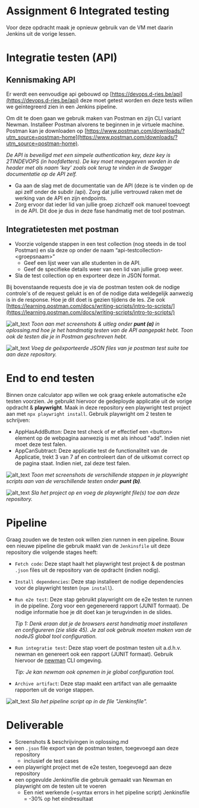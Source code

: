 # Assignment 6 Integrated testing

Voor deze opdracht maak je opnieuw gebruik van de VM met daarin Jenkins uit de vorige lessen.

# Integratie testen (API)
## Kennismaking API
Er werdt een eenvoudige api gebouwd op [https://devops.d-ries.be/api](https://devops.d-ries.be/api) deze moet getest worden en deze tests willen we geïntegreerd zien in een Jenkins pipeline.

Om dit te doen gaan we gebruik maken van Postman en zijn CLI variant Newman. Installeer Postman alvorens te beginnen in je virtuele machine. Postman kan je downloaden op [https://www.postman.com/downloads/?utm_source=postman-home](https://www.postman.com/downloads/?utm_source=postman-home). 

_De API is beveiligd met een simpele authentication key, deze key is 2TINDEVOPS (in hoofdletters). De key moet meegegeven worden in de header met als naam ‘key’ zoals ook terug te vinden in de Swagger documentatie op de API zelf._

*   Ga aan de slag met de documentatie van de API (deze is te vinden op de api zelf onder de subdir /api). Zorg dat jullie vertrouwd raken met de werking van de API en zijn endpoints.
*   Zorg ervoor dat ieder lid van jullie groep zichzelf ook manueel toevoegt in de API. Dit doe je dus in deze fase handmatig met de tool postman.

## Integratietesten met postman 
*   Voorzie volgende stappen in een test collection (nog steeds in de tool Postman) en sla deze op onder de naam “api-testcollection-&lt;groepsnaam>”
    *   Geef een lijst weer van alle studenten in de API.
    *   Geef de specifieke details weer van een lid van jullie groep weer.
*   Sla de test collection op en exporteer deze in JSON format.

Bij bovenstaande requests doe je via de postman testen ook de nodige controle's of de request gelukt is en of de nodige data weldegelijk aanwezig is in de response. Hoe je dit doet is gezien tijdens de les. Zie ook [https://learning.postman.com/docs/writing-scripts/intro-to-scripts/](https://learning.postman.com/docs/writing-scripts/intro-to-scripts/)

![alt_text](https://i.imgur.com/9leib3p.png "image_tooltip")
_Toon aan met screenshots & uitleg onder **punt (a)** in oplossing.md hoe je het handmatig testen van de API aangepakt hebt. Toon ook de testen die je in Postman geschreven hebt._

![alt_text](https://i.imgur.com/9leib3p.png "image_tooltip")
_Voeg de geëxporteerde JSON files van je postman test suite toe aan deze repository._

# End to end testen
Binnen onze calculator app willen we ook graag enkele automatische e2e testen voorzien. Je gebruikt hiervoor de gedeployde applicatie uit de vorige opdracht &  **playwright**. Maak in deze repository een playwright test project aan met `npx playwright install`. Gebruik playwright om 2 testen te schrijven:

*   AppHasAddButton: Deze test check of er effectief een &lt;button> element op de webpagina aanwezig is met als inhoud "add". Indien niet moet deze test falen.
*   AppCanSubtract: Deze applicatie test de functionaliteit van de Applicatie, trekt 3 van 7 af en controleert dan of de uitkomst correct op de pagina staat. Indien niet, zal deze test falen.

![alt_text](https://i.imgur.com/9leib3p.png "image_tooltip")
_Toon met screenshots de verschillende stappen in je playwright scripts aan van de verschillende testen onder **punt (b)**._

![alt_text](https://i.imgur.com/9leib3p.png "image_tooltip")
_Sla het project op en voeg de playwright file(s) toe aan deze repository._

# Pipeline

Graag zouden we de testen ook willen zien runnen in een pipeline. Bouw een nieuwe pipeline die gebruik maakt van de `Jenkinsfile` uit deze repository die volgende stages heeft:

*   `Fetch code`: Deze stapt haalt het playwright test project & de postman `.json` files uit de repository van de opdracht (indien nodig).
*   `Install dependencies`: Deze stap installeert de nodige dependencies voor de playwright testen (`npm install`).
*   `Run e2e test`: Deze stap gebruikt playwright om de e2e testen te runnen in de pipeline. Zorg voor een gegenereerd rapport (JUNIT formaat). De nodige informatie hoe je dit doet kan je terugvinden in de slides.

    _Tip 1: Denk eraan dat je de browsers eerst handmatig moet installeren en configureren (zie slide 45). Je zal ook gebruik moeten maken van de nodeJS global tool configuration._
    
*   `Run integratie test`: Deze stap voert de postman testen uit a.d.h.v. newman en genereert ook een rapport (JUNIT formaat). Gebruik hiervoor de [newman](https://www.npmjs.com/package/newman) CLI omgeving.

    _Tip: Je kan newman ook opnemen in je global configuration tool._

*   `Archive artifact`: Deze stap maakt een artifact van alle gemaakte rapporten uit de vorige stappen.

![alt_text](https://i.imgur.com/9leib3p.png "image_tooltip")
_Sla het pipeline script op in de file "Jenkinsfile"._


# Deliverable
- Screenshots & beschrijvingen in oplossing.md
- een `.json` file export van de postman testen, toegevoegd aan deze repository
    - inclusief de test cases
- een playwright project met de e2e testen, toegevoegd aan deze repository
- een opgevulde Jenkinsfile die gebruik gemaakt van Newman en playwright om de testen uit te voeren
    - Een niet werkende (=syntax errors in het pipeline script) Jenkinsfile = -30% op het eindresultaat

